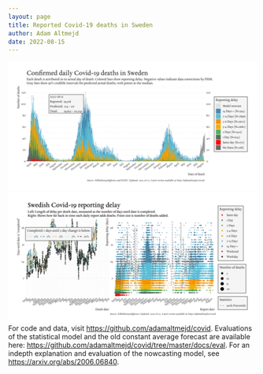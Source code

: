 ```yaml
---
layout: page
title: Reported Covid-19 deaths in Sweden
author: Adam Altmejd
date: 2022-08-15
---
```


![Graph of Swedish Covid-19 deaths with reporting delay.](deaths_lag_sweden_2022-08-15.png "Swedish Covid-19 deaths.")
![Graph of Swedish Covid-19 reporting delay in daily deaths.](lag_trend_sweden_2022-08-15.png "Trend in Swedish Covid-19 mortality reporting delay.")
For code and data, visit <https://github.com/adamaltmejd/covid>.
Evaluations of the statistical model and the old constant average forecast are available here: <https://github.com/adamaltmejd/covid/tree/master/docs/eval>.
For an indepth explanation and evaluation of the nowcasting model, see <https://arxiv.org/abs/2006.06840>.
